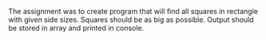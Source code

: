 The assignment was to create program that will find all squares in rectangle with given side sizes. Squares should be as big as possible. Output should be stored in array and printed in console.
